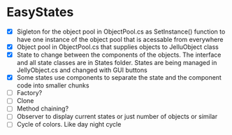 # EasyStates

- [x] Sigleton for the object pool in ObjectPool.cs as SetInstance() function to have one instance of the object pool that is acessable from everywhere
- [x] Object pool in ObjectPool.cs that supplies objects to JelluObject class
- [x] State to change between the components of the objects. The interface and all state classes are in States folder. States are being managed in JellyObject.cs and changed with GUI buttons
- [x] Some states use components to separate the state and the component code into smaller chunks
- [ ] Factory?
- [ ] Clone
- [ ] Method chaining?
- [ ] Observer to display current states or just number of objects or similar
- [ ] Cycle of colors. Like day night cycle
